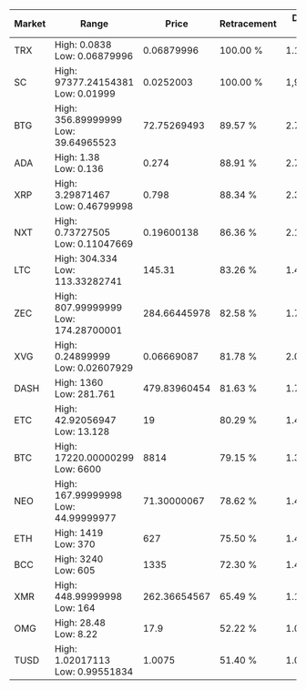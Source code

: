 | Market | Range | Price| Retracement | Doubles to 50% |
| --- | --- | --- | --- | --- |
| TRX | High: 0.0838<br />Low: 0.06879996 | 0.06879996 | 100.00 % | 1.11 |
| SC | High: 97377.24154381<br />Low: 0.01999 | 0.0252003 | 100.00 % | 1,932,065.52 |
| BTG | High: 356.89999999<br />Low: 39.64965523 | 72.75269493 | 89.57 % | 2.73 |
| ADA | High: 1.38<br />Low: 0.136 | 0.274 | 88.91 % | 2.77 |
| XRP | High: 3.29871467<br />Low: 0.46799998 | 0.798 | 88.34 % | 2.36 |
| NXT | High: 0.73727505<br />Low: 0.11047669 | 0.19600138 | 86.36 % | 2.16 |
| LTC | High: 304.334<br />Low: 113.33282741 | 145.31 | 83.26 % | 1.44 |
| ZEC | High: 807.99999999<br />Low: 174.28700001 | 284.66445978 | 82.58 % | 1.73 |
| XVG | High: 0.24899999<br />Low: 0.02607929 | 0.06669087 | 81.78 % | 2.06 |
| DASH | High: 1360<br />Low: 281.761 | 479.83960454 | 81.63 % | 1.71 |
| ETC | High: 42.92056947<br />Low: 13.128 | 19 | 80.29 % | 1.47 |
| BTC | High: 17220.00000299<br />Low: 6600 | 8814 | 79.15 % | 1.35 |
| NEO | High: 167.99999998<br />Low: 44.99999977 | 71.30000067 | 78.62 % | 1.49 |
| ETH | High: 1419<br />Low: 370 | 627 | 75.50 % | 1.43 |
| BCC | High: 3240<br />Low: 605 | 1335 | 72.30 % | 1.44 |
| XMR | High: 448.99999998<br />Low: 164 | 262.36654567 | 65.49 % | 1.17 |
| OMG | High: 28.48<br />Low: 8.22 | 17.9 | 52.22 % | 1.03 |
| TUSD | High: 1.02017113<br />Low: 0.99551834 | 1.0075 | 51.40 % | 1.00 |
